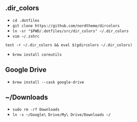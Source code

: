 ## .dir_colors
- `cd .dotfiles`
- `git clone https://github.com/nordtheme/dircolors`
- `ln -sr "$PWD/.dotfiles/src/dir_colors" ~/.dir_colors`
- `vim ~/.zshrc`
```
test -r ~/.dir_colors && eval $(gdircolors ~/.dir_colors)
```
- `brew install coreutils`


## Google Drive
- `brew install --cask google-drive`

## ~/Downloads
- `sudo rm -rf Downloads`
- `ln -s ~/Google\ Drive/My\ Drive/Downloads ~/`

